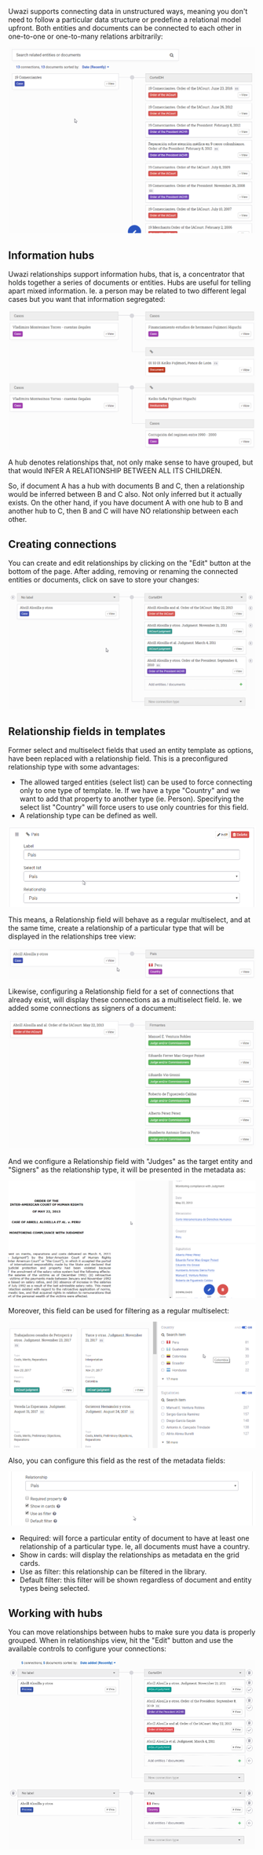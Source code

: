 Uwazi supports connecting data in unstructured ways, meaning you don't need to follow a particular data structure or predefine a relational model upfront. Both entities and documents can be connected to each other in one-to-one or one-to-many relations arbitrarily:

![](https://github.com/huridocs/uwazi-assets/blob/master/wiki/screenshots/relationships-overview.png)

## Information hubs

Uwazi relationships support information hubs, that is, a concentrator that holds together a series of documents or entities. Hubs are useful for telling apart mixed information. Ie. a person may be related to two different legal cases but you want that information segregated:

![](https://github.com/huridocs/uwazi-assets/blob/master/wiki/screenshots/relationships-hubs-example.png)

A hub denotes relationships that, not only make sense to have grouped, but that would INFER A RELATIONSHIP BETWEEN ALL ITS CHILDREN.

So, if document A has a hub with documents B and C, then a relationship would be inferred between B and C also. Not only inferred but it actually exists. On the other hand, if you have document A with one hub to B and another hub to C, then B and C will have NO relationship between each other.

## Creating connections

You can create and edit relationships by clicking on the "Edit" button at the bottom of the page. After adding, removing or renaming the connected entities or documents, click on save to store your changes:

![](https://github.com/huridocs/uwazi-assets/blob/master/wiki/screenshots/relationships-edition.png)

## Relationship fields in templates

Former select and multiselect fields that used an entity template as options, have been replaced with a relationship field. This is a preconfigured relationship type with some advantages:

- The allowed targed entities (select list) can be used to force connecting only to one type of template. Ie. If we have a type "Country" and we want to add that property to another type (ie. Person). Specifying the select list "Country" will force users to use only countries for this field.
- A relationship type can be defined as well.

![](https://github.com/huridocs/uwazi-assets/blob/master/wiki/screenshots/relationships-field-config.png)

This means, a Relationship field will behave as a regular multiselect, and at the same time, create a relationship of a particular type that will be displayed in the relationships tree view:

![](https://github.com/huridocs/uwazi-assets/blob/master/wiki/screenshots/relationship-field-tree.png)

Likewise, configuring a Relationship field for a set of connections that already exist, will display these connections as a multiselect field. Ie. we added some connections as signers of a document:

![](https://github.com/huridocs/uwazi-assets/blob/master/wiki/screenshots/relationships-example-1.png)

And we configure a Relationship field with "Judges" as the target entity and "Signers" as the relationship type, it will be presented in the metadata as:

![](https://github.com/huridocs/uwazi-assets/blob/master/wiki/screenshots/relationships-as-metadata-1.png)

Moreover, this field can be used for filtering as a regular multiselect:

![](https://github.com/huridocs/uwazi-assets/blob/master/wiki/screenshots/relationships-as-filter.png)

Also, you can configure this field as the rest of the metadata fields:

![](https://github.com/huridocs/uwazi-assets/blob/master/wiki/screenshots/relationship-field-config-2.png)

- Required: will force a particular entity of document to have at least one relationship of a particular type. Ie, all documents must have a country.
- Show in cards: will display the relationships as metadata en the grid cards.
- Use as filter: this relationship can be filtered in the library.
- Default filter: this filter will be shown regardless of document and entity types being selected.

## Working with hubs

You can move relationships between hubs to make sure you data is properly grouped. When in relationships view, hit the "Edit" button and use the available controls to configure your connections:

![Editing hubs](https://github.com/huridocs/uwazi-assets/blob/master/wiki/screenshots/relationships-edit-hubs.png)




